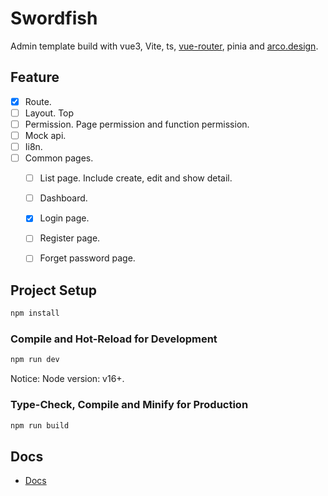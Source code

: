 # Swordfish
Admin template build with vue3, Vite, ts, [vue-router](https://router.vuejs.org/), pinia and [arco.design](https://arco.design/vue/docs/start).

## Feature
* [x] Route.
* [ ] Layout. Top
* [ ] Permission. Page permission and function permission.
* [ ] Mock api.
* [ ] Ii8n.
* [ ] Common pages.
  * [ ] List page. Include create, edit and show detail.
  * [ ] Dashboard.
  * [x] Login page.
  * [ ] Register page.
  * [ ] Forget password page.


## Project Setup

```sh
npm install
```

### Compile and Hot-Reload for Development

```sh
npm run dev
```

Notice: Node version: v16+.

### Type-Check, Compile and Minify for Production

```sh
npm run build
```


## Docs
* [Docs](./docs/README.md)